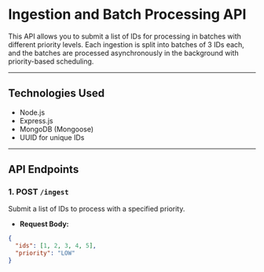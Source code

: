# Ingestion and Batch Processing API

This API allows you to submit a list of IDs for processing in batches with different priority levels. Each ingestion is split into batches of 3 IDs each, and the batches are processed asynchronously in the background with priority-based scheduling.

---

## Technologies Used

- Node.js
- Express.js
- MongoDB (Mongoose)
- UUID for unique IDs

---

## API Endpoints

### 1. POST `/ingest`

Submit a list of IDs to process with a specified priority.

- **Request Body:**

```json
{
  "ids": [1, 2, 3, 4, 5],
  "priority": "LOW"
}
